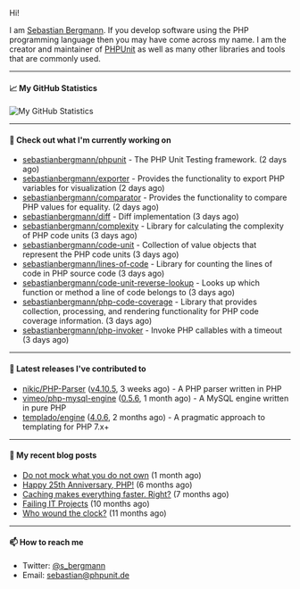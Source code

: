 Hi!

I am [Sebastian Bergmann](https://sebastian-bergmann.de/). If you develop software using the PHP programming language then you may have come across my name. I am the creator and maintainer of [PHPUnit](https://phpunit.de/) as well as many other libraries and tools that are commonly used.

---

#### 📈 My GitHub Statistics

![My GitHub Statistics](https://github-readme-stats.vercel.app/api?username=sebastianbergmann&show_icons=true&count_private=true&hide_title=true)

---

#### 👷 Check out what I'm currently working on

- [sebastianbergmann/phpunit](https://github.com/sebastianbergmann/phpunit) - The PHP Unit Testing framework. (2 days ago)
- [sebastianbergmann/exporter](https://github.com/sebastianbergmann/exporter) - Provides the functionality to export PHP variables for visualization (2 days ago)
- [sebastianbergmann/comparator](https://github.com/sebastianbergmann/comparator) - Provides the functionality to compare PHP values for equality. (2 days ago)
- [sebastianbergmann/diff](https://github.com/sebastianbergmann/diff) - Diff implementation (3 days ago)
- [sebastianbergmann/complexity](https://github.com/sebastianbergmann/complexity) - Library for calculating the complexity of PHP code units (3 days ago)
- [sebastianbergmann/code-unit](https://github.com/sebastianbergmann/code-unit) - Collection of value objects that represent the PHP code units (3 days ago)
- [sebastianbergmann/lines-of-code](https://github.com/sebastianbergmann/lines-of-code) - Library for counting the lines of code in PHP source code (3 days ago)
- [sebastianbergmann/code-unit-reverse-lookup](https://github.com/sebastianbergmann/code-unit-reverse-lookup) - Looks up which function or method a line of code belongs to (3 days ago)
- [sebastianbergmann/php-code-coverage](https://github.com/sebastianbergmann/php-code-coverage) - Library that provides collection, processing, and rendering functionality for PHP code coverage information. (3 days ago)
- [sebastianbergmann/php-invoker](https://github.com/sebastianbergmann/php-invoker) - Invoke PHP callables with a timeout (3 days ago)

---

#### 🔭 Latest releases I've contributed to

- [nikic/PHP-Parser](https://github.com/nikic/PHP-Parser) ([v4.10.5](https://github.com/nikic/PHP-Parser/releases/tag/v4.10.5), 3 weeks ago) - A PHP parser written in PHP
- [vimeo/php-mysql-engine](https://github.com/vimeo/php-mysql-engine) ([0.5.6](https://github.com/vimeo/php-mysql-engine/releases/tag/0.5.6), 1 month ago) - A MySQL engine written in pure PHP
- [templado/engine](https://github.com/templado/engine) ([4.0.6](https://github.com/templado/engine/releases/tag/4.0.6), 2 months ago) - A pragmatic approach to templating for PHP 7.x&#43;

---

#### 📜 My recent blog posts

- [Do not mock what you do not own](https://thephp.cc/articles/do-not-mock-what-you-do-not-own) (1 month ago)
- [Happy 25th Anniversary, PHP!](https://thephp.cc/news/2020/11/happy-25th-anniversary-php) (6 months ago)
- [Caching makes everything faster. Right?](https://thephp.cc/articles/caching-makes-everything-faster-right) (7 months ago)
- [Failing IT Projects](https://thephp.cc/news/2020/07/failing-it-projects) (10 months ago)
- [Who wound the clock?](https://thephp.cc/news/2020/06/who-wound-the-clock) (11 months ago)

---

#### 📫 How to reach me

- Twitter: [@s_bergmann](https://twitter.com/s_bergmann)
- Email: [sebastian@phpunit.de](mailto://sebastian@phpunit.de)
